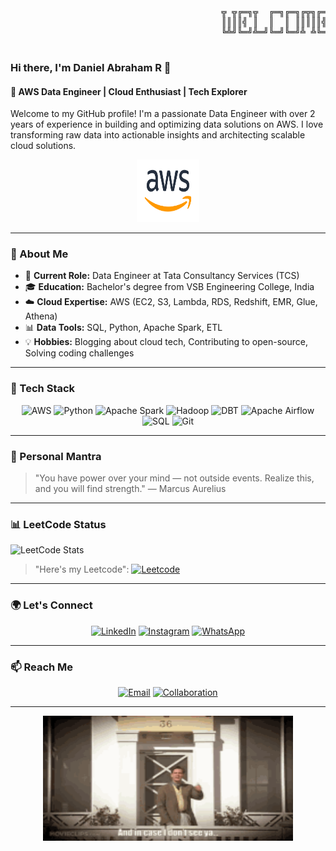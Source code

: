 <p align = "center" >
  <pre>
                                        ╦ ╦╔═╗╦  ╔═╗╔═╗╔╦╗╔═╗  ╦ ╦╔═╗╦═╗╔═╗  ┬
                                        ║║║║╣ ║  ║  ║ ║║║║║╣   ╠═╣║╣ ╠╦╝║╣   │
                                        ╚╩╝╚═╝╩═╝╚═╝╚═╝╩ ╩╚═╝  ╩ ╩╚═╝╩╚═╚═╝  o
  </pre>
</p>

### Hi there, I'm Daniel Abraham R 👋

#### 🚀 AWS Data Engineer | Cloud Enthusiast | Tech Explorer

Welcome to my GitHub profile! I'm a passionate Data Engineer with over 2 years of experience in building and optimizing data solutions on AWS. I love transforming raw data into actionable insights and architecting scalable cloud solutions.

<p align="center">
  <img width="100" height="100" src="aws badge.svg" alt="AWS Badge" />
</p>

---

### 🌟 About Me
- 💼 **Current Role:** Data Engineer at Tata Consultancy Services (TCS)
- 🎓 **Education:** Bachelor's degree from VSB Engineering College, India
- ☁️ **Cloud Expertise:** AWS (EC2, S3, Lambda, RDS, Redshift, EMR, Glue, Athena)
- 📊 **Data Tools:** SQL, Python, Apache Spark, ETL
- 💡 **Hobbies:** Blogging about cloud tech, Contributing to open-source, Solving coding challenges

---

### 🔧 Tech Stack
<p align="center">
  <img src="https://img.shields.io/badge/AWS-232F3E?style=for-the-badge&logo=amazon-aws&logoColor=white" alt="AWS">
  <img src="https://img.shields.io/badge/Python-3776AB?style=for-the-badge&logo=python&logoColor=white" alt="Python">
  <img src="https://img.shields.io/badge/Apache%20Spark-E25A1C?style=for-the-badge&logo=apachespark&logoColor=white" alt="Apache Spark">
  <img src="https://img.shields.io/badge/Hadoop-66CCFF?style=for-the-badge&logo=apache-hadoop&logoColor=white" alt="Hadoop">
  <img src="https://img.shields.io/badge/DBT-FF69B4?style=for-the-badge&logo=dbt&logoColor=white" alt="DBT">
  <img src="https://img.shields.io/badge/Apache%20Airflow-017CEE?style=for-the-badge&logo=apache-airflow&logoColor=white" alt="Apache Airflow">
  <img src="https://img.shields.io/badge/SQL-4479A1?style=for-the-badge&logo=postgresql&logoColor=white" alt="SQL">
  <img src="https://img.shields.io/badge/Git-F05032?style=for-the-badge&logo=git&logoColor=white" alt="Git">
</p>

---

### 💬 Personal Mantra
> "You have power over your mind — not outside events. Realize this, and you will find strength." — Marcus Aurelius

---
### 📊 LeetCode Status
![LeetCode Stats](https://leetcard.jacoblin.cool/DannyBoy3310?theme=dark&font=Taviraj&ext=heatmap)
> "Here's my Leetcode":   <a href="https://leetcode.com/u/DannyBoy3310/"><img src="https://img.shields.io/badge/LeetCode-000000?style=for-the-badge&logo=LeetCode&logoColor=" alt="Leetcode"></a>

___
### 🌍 Let's Connect
<p align="center">
  <a href="https://www.linkedin.com/in/daniel-abraham-r/"><img src="https://img.shields.io/badge/LinkedIn-0A66C2?style=for-the-badge&logo=linkedin&logoColor=white" alt="LinkedIn"></a>
 <a href="https://www.instagram.com/_urs_abraham_samuel_/"><img src="https://img.shields.io/badge/Instagram-E4405F?style=for-the-badge&logo=instagram&logoColor=white" alt="Instagram"></a>
  <a href="https://wa.me/8870301070"><img src="https://img.shields.io/badge/WhatsApp-25D366?style=for-the-badge&logo=whatsapp&logoColor=white" alt="WhatsApp"></a>
</p>

</p>

---

### 📫 Reach Me
<p align="center">
  <a href="mailto:abrahamsamuel3310@gmail.com"><img src="https://img.shields.io/badge/Email-D14836?style=for-the-badge&logo=gmail&logoColor=white" alt="Email"></a>
  <a href="https://github.com/DannyBoy3310"><img src="https://img.shields.io/badge/Open%20to%20Collaboration-28A745?style=for-the-badge&logo=github&logoColor=white" alt="Collaboration"></a>
</p>

___
<p align="center">
  <img src="good-morning.gif" alt="Footer Image" height = "200" width = "400"/>
</p>
